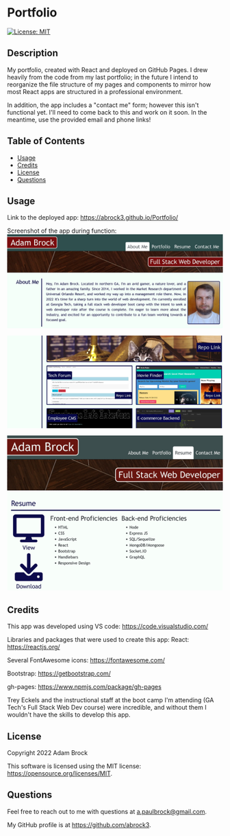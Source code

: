 # Portfolio
[![License: MIT](https://img.shields.io/badge/License-MIT-yellow.svg)](https://opensource.org/licenses/MIT)

## Description

My portfolio, created with React and deployed on GitHub Pages. I drew heavily from the code from my last portfolio; in the future I intend to reorganize the file structure of my pages and components to mirror how most React apps are structured in a professional environment.

In addition, the app includes a "contact me" form; however this isn't functional yet. I'll need to come back to this and work on it soon. In the meantime, use the provided email and phone links!

## Table of Contents

- [Usage](#usage)
- [Credits](#credits)
- [License](#license)
- [Questions](#questions)

    
## Usage

Link to the deployed app: https://abrock3.github.io/Portfolio/


Screenshot of the app during function:
![Screenshot](screenshots/ScreenshotAboutMe.jpg?raw=true "Screenshot")

![Screenshot](screenshots/ScreenshotPortfolio.jpg?raw=true "Screenshot")

![Screenshot](screenshots/ScreenshotResume.jpg?raw=true "Screenshot")

## Credits

This app was developed using VS code: https://code.visualstudio.com/


Libraries and packages that were used to create this app:
React: https://reactjs.org/ 

Several FontAwesome icons: https://fontawesome.com/

Bootstrap: https://getbootstrap.com/

gh-pages: https://www.npmjs.com/package/gh-pages

Trey Eckels and the instructional staff at the boot camp I'm attending (GA Tech's Full Stack Web Dev course) were incredible, and without them I wouldn't have the skills to develop this app.

## License

Copyright 2022 Adam Brock
      
This software is licensed using the MIT license: https://opensource.org/licenses/MIT.

## Questions

Feel free to reach out to me with questions at a.paulbrock@gmail.com.

My GitHub profile is at https://github.com/abrock3.